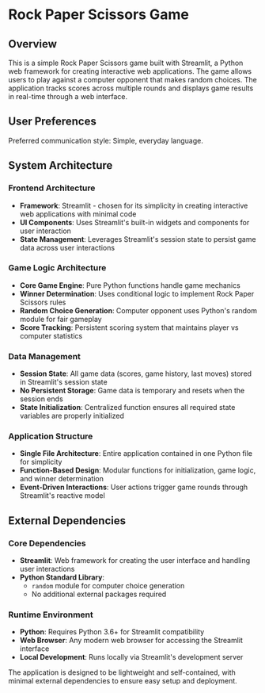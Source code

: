 # Rock Paper Scissors Game

## Overview

This is a simple Rock Paper Scissors game built with Streamlit, a Python web framework for creating interactive web applications. The game allows users to play against a computer opponent that makes random choices. The application tracks scores across multiple rounds and displays game results in real-time through a web interface.

## User Preferences

Preferred communication style: Simple, everyday language.

## System Architecture

### Frontend Architecture
- **Framework**: Streamlit - chosen for its simplicity in creating interactive web applications with minimal code
- **UI Components**: Uses Streamlit's built-in widgets and components for user interaction
- **State Management**: Leverages Streamlit's session state to persist game data across user interactions

### Game Logic Architecture
- **Core Game Engine**: Pure Python functions handle game mechanics
- **Winner Determination**: Uses conditional logic to implement Rock Paper Scissors rules
- **Random Choice Generation**: Computer opponent uses Python's random module for fair gameplay
- **Score Tracking**: Persistent scoring system that maintains player vs computer statistics

### Data Management
- **Session State**: All game data (scores, game history, last moves) stored in Streamlit's session state
- **No Persistent Storage**: Game data is temporary and resets when the session ends
- **State Initialization**: Centralized function ensures all required state variables are properly initialized

### Application Structure
- **Single File Architecture**: Entire application contained in one Python file for simplicity
- **Function-Based Design**: Modular functions for initialization, game logic, and winner determination
- **Event-Driven Interactions**: User actions trigger game rounds through Streamlit's reactive model

## External Dependencies

### Core Dependencies
- **Streamlit**: Web framework for creating the user interface and handling user interactions
- **Python Standard Library**: 
  - `random` module for computer choice generation
  - No additional external packages required

### Runtime Environment
- **Python**: Requires Python 3.6+ for Streamlit compatibility
- **Web Browser**: Any modern web browser for accessing the Streamlit interface
- **Local Development**: Runs locally via Streamlit's development server

The application is designed to be lightweight and self-contained, with minimal external dependencies to ensure easy setup and deployment.